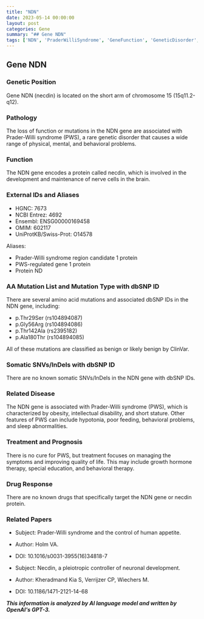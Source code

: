 ```yaml
---
title: "NDN"
date: 2023-05-14 00:00:00
layout: post
categories: Gene
summary: "## Gene NDN"
tags: ['NDN', 'PraderWilliSyndrome', 'GeneFunction', 'GeneticDisorder', 'Mutation', 'Treatment', 'BehavioralTherapy', 'NeuronalDevelopment']
---
```


## Gene NDN

### Genetic Position
Gene NDN (necdin) is located on the short arm of chromosome 15 (15q11.2-q12).

### Pathology
The loss of function or mutations in the NDN gene are associated with Prader-Willi syndrome (PWS), a rare genetic disorder that causes a wide range of physical, mental, and behavioral problems.

### Function
The NDN gene encodes a protein called necdin, which is involved in the development and maintenance of nerve cells in the brain.

### External IDs and Aliases
- HGNC: 7673
- NCBI Entrez: 4692
- Ensembl: ENSG00000169458
- OMIM: 602117
- UniProtKB/Swiss-Prot: O14578

Aliases: 
- Prader-Willi syndrome region candidate 1 protein
- PWS-regulated gene 1 protein
- Protein ND

### AA Mutation List and Mutation Type with dbSNP ID
There are several amino acid mutations and associated dbSNP IDs in the NDN gene, including:
- p.Thr29Ser (rs104894087)
- p.Gly56Arg (rs104894086)
- p.Thr142Ala (rs2395182)
- p.Ala180Thr (rs104894085)

All of these mutations are classified as benign or likely benign by ClinVar.

### Somatic SNVs/InDels with dbSNP ID
There are no known somatic SNVs/InDels in the NDN gene with dbSNP IDs.

### Related Disease
The NDN gene is associated with Prader-Willi syndrome (PWS), which is characterized by obesity, intellectual disability, and short stature. Other features of PWS can include hypotonia, poor feeding, behavioral problems, and sleep abnormalities.

### Treatment and Prognosis
There is no cure for PWS, but treatment focuses on managing the symptoms and improving quality of life. This may include growth hormone therapy, special education, and behavioral therapy.

### Drug Response
There are no known drugs that specifically target the NDN gene or necdin protein.

### Related Papers
- Subject: Prader-Willi syndrome and the control of human appetite.
- Author: Holm VA.
- DOI: 10.1016/s0031-3955(16)34818-7

- Subject: Necdin, a pleiotropic controller of neuronal development.
- Author: Kheradmand Kia S, Verrijzer CP, Wiechers M.
- DOI: 10.1186/1471-2121-14-68

**_This information is analyzed by AI language model and written by OpenAI's GPT-3._**